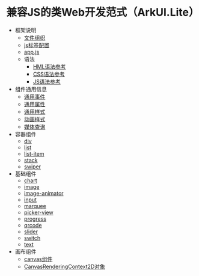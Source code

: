# 兼容JS的类Web开发范式（ArkUI.Lite）

- 框架说明
  - [文件组织](js-framework-file.md)
  - [js标签配置](js-framework-js-tag.md)
  - [app.js](js-framework-js-file.md)
  - 语法
    - [HML语法参考](js-framework-syntax-hml.md)
    - [CSS语法参考](js-framework-syntax-css.md)
    - [JS语法参考](js-framework-syntax-js.md)
- 组件通用信息
  - [通用事件](js-common-events.md)
  - [通用属性](js-common-attributes.md)
  - [通用样式](js-common-styles.md)
  - [动画样式](js-components-common-animation.md)
  - [媒体查询](js-components-common-mediaquery.md)
- 容器组件
  - [div](js-components-container-div.md)
  - [list](js-components-container-list.md)
  - [list-item](js-components-container-list-item.md)
  - [stack](js-components-container-stack.md)
  - [swiper](js-components-container-swiper.md)
- 基础组件
  - [chart](js-components-basic-chart.md)
  - [image](js-components-basic-image.md)
  - [image-animator](js-components-basic-image-animator.md)
  - [input](js-components-basic-input.md)
  - [marquee](js-components-basic-marquee.md)
  - [picker-view](js-components-basic-picker-view.md)
  - [progress](js-components-basic-progress.md)
  - [qrcode](js-components-basic-qrcode.md)
  - [slider](js-components-basic-slider.md)
  - [switch](js-components-basic-switch.md)
  - [text](js-components-basic-text.md)
- 画布组件
  - [canvas组件](js-components-canvas-canvas.md)
  - [CanvasRenderingContext2D对象](js-components-canvas-canvasrenderingcontext2d.md)